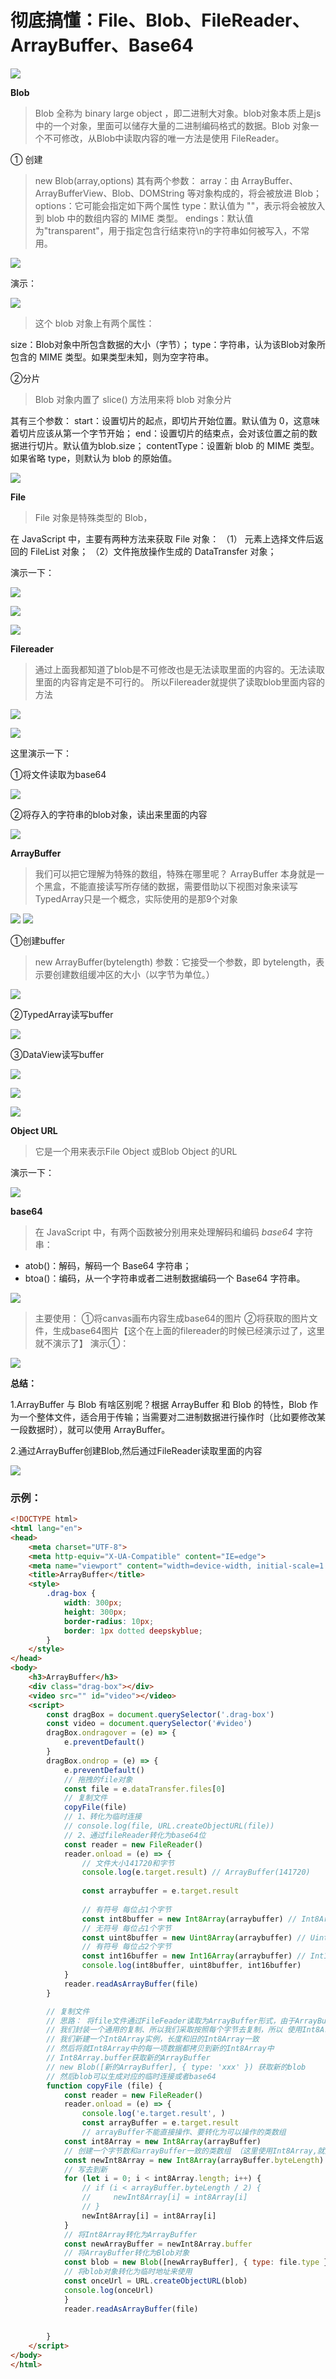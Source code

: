 # 彻底搞懂：File、Blob、FileReader、ArrayBuffer、Base64

![](https://blog-1302889287.cos.ap-nanjing.myqcloud.com/%E5%BD%BB%E5%BA%95%E6%90%9E%E6%87%82%EF%BC%9AFile%E3%80%81Blob%E3%80%81FileReader%E3%80%81ArrayBuffer%E3%80%81Base64/cf702f942b5840ada87a079d2ad090c3.png)

**Blob**

> Blob 全称为 binary large object ，即二进制大对象。blob对象本质上是js中的一个对象，里面可以储存大量的二进制编码格式的数据。Blob 对象一个不可修改，从Blob中读取内容的唯一方法是使用 FileReader。

① 创建

> new Blob(array,options)
> 其有两个参数：
> array：由 ArrayBuffer、ArrayBufferView、Blob、DOMString 等对象构成的，将会被放进 Blob；
> options：它可能会指定如下两个属性
> type：默认值为 ""，表示将会被放入到 blob 中的数组内容的 MIME 类型。
> endings：默认值为"transparent"，用于指定包含行结束符\n的字符串如何被写入，不常用。

![](https://blog-1302889287.cos.ap-nanjing.myqcloud.com/%E5%BD%BB%E5%BA%95%E6%90%9E%E6%87%82%EF%BC%9AFile%E3%80%81Blob%E3%80%81FileReader%E3%80%81ArrayBuffer%E3%80%81Base64/5c6c19d8e16345979a2b609d12deec6d.png)

演示：

![](https://blog-1302889287.cos.ap-nanjing.myqcloud.com/%E5%BD%BB%E5%BA%95%E6%90%9E%E6%87%82%EF%BC%9AFile%E3%80%81Blob%E3%80%81FileReader%E3%80%81ArrayBuffer%E3%80%81Base64/b29d70be5543435a8543085a165212a4.png)

> 这个 blob 对象上有两个属性：

size：Blob对象中所包含数据的大小（字节）；
type：字符串，认为该Blob对象所包含的 MIME 类型。如果类型未知，则为空字符串。

②分片

> Blob 对象内置了 slice() 方法用来将 blob 对象分片

其有三个参数：
start：设置切片的起点，即切片开始位置。默认值为 0，这意味着切片应该从第一个字节开始；
end：设置切片的结束点，会对该位置之前的数据进行切片。默认值为blob.size；
contentType：设置新 blob 的 MIME 类型。如果省略 type，则默认为 blob 的原始值。

![](https://blog-1302889287.cos.ap-nanjing.myqcloud.com/%E5%BD%BB%E5%BA%95%E6%90%9E%E6%87%82%EF%BC%9AFile%E3%80%81Blob%E3%80%81FileReader%E3%80%81ArrayBuffer%E3%80%81Base64/1aeb0bbb4643482ab407c30f3572c848.png)

**File**

> File 对象是特殊类型的 Blob，

在 JavaScript 中，主要有两种方法来获取 File 对象：
（1） 元素上选择文件后返回的 FileList 对象；
（2）文件拖放操作生成的 DataTransfer 对象；

演示一下：

![](https://blog-1302889287.cos.ap-nanjing.myqcloud.com/%E5%BD%BB%E5%BA%95%E6%90%9E%E6%87%82%EF%BC%9AFile%E3%80%81Blob%E3%80%81FileReader%E3%80%81ArrayBuffer%E3%80%81Base64/20d444edad184cdb9838bec211b7ffd4.png)

![](https://blog-1302889287.cos.ap-nanjing.myqcloud.com/%E5%BD%BB%E5%BA%95%E6%90%9E%E6%87%82%EF%BC%9AFile%E3%80%81Blob%E3%80%81FileReader%E3%80%81ArrayBuffer%E3%80%81Base64/4ccd4a7dacec4f028a8fff2025f28843.png)

![](https://blog-1302889287.cos.ap-nanjing.myqcloud.com/%E5%BD%BB%E5%BA%95%E6%90%9E%E6%87%82%EF%BC%9AFile%E3%80%81Blob%E3%80%81FileReader%E3%80%81ArrayBuffer%E3%80%81Base64/797c5e9746e24973ae0426b6440b56a0.png)

**Filereader**

> 通过上面我都知道了blob是不可修改也是无法读取里面的内容的。无法读取里面的内容肯定是不可行的。
> 所以Filereader就提供了读取blob里面内容的方法

![](https://blog-1302889287.cos.ap-nanjing.myqcloud.com/%E5%BD%BB%E5%BA%95%E6%90%9E%E6%87%82%EF%BC%9AFile%E3%80%81Blob%E3%80%81FileReader%E3%80%81ArrayBuffer%E3%80%81Base64/5e5300b2bfc94511897ee69b248e56b4.png)

![](https://blog-1302889287.cos.ap-nanjing.myqcloud.com/%E5%BD%BB%E5%BA%95%E6%90%9E%E6%87%82%EF%BC%9AFile%E3%80%81Blob%E3%80%81FileReader%E3%80%81ArrayBuffer%E3%80%81Base64/52079027d9b0438c83e54d7946ce62a0.png)

这里演示一下：

①将文件读取为base64

![](https://blog-1302889287.cos.ap-nanjing.myqcloud.com/%E5%BD%BB%E5%BA%95%E6%90%9E%E6%87%82%EF%BC%9AFile%E3%80%81Blob%E3%80%81FileReader%E3%80%81ArrayBuffer%E3%80%81Base64/548c3e4971354cf08179df9c2baf6d85.png)

②将存入的字符串的blob对象，读出来里面的内容

![](https://blog-1302889287.cos.ap-nanjing.myqcloud.com/%E5%BD%BB%E5%BA%95%E6%90%9E%E6%87%82%EF%BC%9AFile%E3%80%81Blob%E3%80%81FileReader%E3%80%81ArrayBuffer%E3%80%81Base64/6452efa9910941b2965fa1c9f777437a.png)

**ArrayBuffer**

> 我们可以把它理解为特殊的数组，特殊在哪里呢？
> ArrayBuffer 本身就是一个黑盒，不能直接读写所存储的数据，需要借助以下视图对象来读写
> TypedArray只是一个概念，实际使用的是那9个对象

![](https://blog-1302889287.cos.ap-nanjing.myqcloud.com/%E5%BD%BB%E5%BA%95%E6%90%9E%E6%87%82%EF%BC%9AFile%E3%80%81Blob%E3%80%81FileReader%E3%80%81ArrayBuffer%E3%80%81Base64/0063558fe53c4a0ea11f53312c4efd54.png) ![](https://blog-1302889287.cos.ap-nanjing.myqcloud.com/%E5%BD%BB%E5%BA%95%E6%90%9E%E6%87%82%EF%BC%9AFile%E3%80%81Blob%E3%80%81FileReader%E3%80%81ArrayBuffer%E3%80%81Base64/3f779660ddbb4f4ebc415a5dc9df4f9c.png)

①创建buffer

> new ArrayBuffer(bytelength)
> 参数：它接受一个参数，即 bytelength，表示要创建数组缓冲区的大小（以字节为单位。）

![](https://blog-1302889287.cos.ap-nanjing.myqcloud.com/%E5%BD%BB%E5%BA%95%E6%90%9E%E6%87%82%EF%BC%9AFile%E3%80%81Blob%E3%80%81FileReader%E3%80%81ArrayBuffer%E3%80%81Base64/42378036f01b4bb9913379cfb9e4af9a.png)

②TypedArray读写buffer

![](https://blog-1302889287.cos.ap-nanjing.myqcloud.com/%E5%BD%BB%E5%BA%95%E6%90%9E%E6%87%82%EF%BC%9AFile%E3%80%81Blob%E3%80%81FileReader%E3%80%81ArrayBuffer%E3%80%81Base64/431466d006a04eef8b79f4374c8edeea.png)

③DataView读写buffer

![](https://blog-1302889287.cos.ap-nanjing.myqcloud.com/%E5%BD%BB%E5%BA%95%E6%90%9E%E6%87%82%EF%BC%9AFile%E3%80%81Blob%E3%80%81FileReader%E3%80%81ArrayBuffer%E3%80%81Base64/767941a4991d413abd1f891021443ad8.png)

![](https://blog-1302889287.cos.ap-nanjing.myqcloud.com/%E5%BD%BB%E5%BA%95%E6%90%9E%E6%87%82%EF%BC%9AFile%E3%80%81Blob%E3%80%81FileReader%E3%80%81ArrayBuffer%E3%80%81Base64/a851210344e84c3aa142b352c3df934a.png)

![](https://blog-1302889287.cos.ap-nanjing.myqcloud.com/%E5%BD%BB%E5%BA%95%E6%90%9E%E6%87%82%EF%BC%9AFile%E3%80%81Blob%E3%80%81FileReader%E3%80%81ArrayBuffer%E3%80%81Base64/6392e7b7eaa04cc1a13370ec690f7337.png)

**Object URL**

> 它是一个用来表示File Object 或Blob Object 的URL

演示一下：

![](https://blog-1302889287.cos.ap-nanjing.myqcloud.com/%E5%BD%BB%E5%BA%95%E6%90%9E%E6%87%82%EF%BC%9AFile%E3%80%81Blob%E3%80%81FileReader%E3%80%81ArrayBuffer%E3%80%81Base64/7fe2356e25704f3b86fc4e745893dc3e.png)

**base64**

>在 JavaScript 中，有两个函数被分别用来处理解码和编码 _base64_ 字符串：

* atob()：解码，解码一个 Base64 字符串；
* btoa()：编码，从一个字符串或者二进制数据编码一个 Base64 字符串。

![](https://blog-1302889287.cos.ap-nanjing.myqcloud.com/%E5%BD%BB%E5%BA%95%E6%90%9E%E6%87%82%EF%BC%9AFile%E3%80%81Blob%E3%80%81FileReader%E3%80%81ArrayBuffer%E3%80%81Base64/a1f0625bfdb64d07980618cbc86fa872.png)

> 主要使用：
> ①将canvas画布内容生成base64的图片
> ②将获取的图片文件，生成base64图片【这个在上面的filereader的时候已经演示过了，这里就不演示了】
> 演示①：

![ ](https://blog-1302889287.cos.ap-nanjing.myqcloud.com/%E5%BD%BB%E5%BA%95%E6%90%9E%E6%87%82%EF%BC%9AFile%E3%80%81Blob%E3%80%81FileReader%E3%80%81ArrayBuffer%E3%80%81Base64/9037785a6ec24d80b6ca08c7806b1d98.png)

**总结：**

1.ArrayBuffer 与 Blob 有啥区别呢？根据 ArrayBuffer 和 Blob 的特性，Blob 作为一个整体文件，适合用于传输；当需要对二进制数据进行操作时（比如要修改某一段数据时），就可以使用 ArrayBuffer。

2.通过ArrayBuffer创建Blob,然后通过FileReader读取里面的内容

![](https://blog-1302889287.cos.ap-nanjing.myqcloud.com/%E5%BD%BB%E5%BA%95%E6%90%9E%E6%87%82%EF%BC%9AFile%E3%80%81Blob%E3%80%81FileReader%E3%80%81ArrayBuffer%E3%80%81Base64/95af452a7db4439eb49847a8be28136e.png)



### 示例：

```html
<!DOCTYPE html>
<html lang="en">
<head>
    <meta charset="UTF-8">
    <meta http-equiv="X-UA-Compatible" content="IE=edge">
    <meta name="viewport" content="width=device-width, initial-scale=1.0">
    <title>ArrayBuffer</title>
    <style>
        .drag-box {
            width: 300px;
            height: 300px;
            border-radius: 10px;
            border: 1px dotted deepskyblue;
        }
    </style>
</head>
<body>
    <h3>ArrayBuffer</h3>
    <div class="drag-box"></div>
    <video src="" id="video"></video>
    <script>
        const dragBox = document.querySelector('.drag-box')
        const video = document.querySelector('#video')
        dragBox.ondragover = (e) => {
            e.preventDefault()
        }
        dragBox.ondrop = (e) => {
            e.preventDefault()
            // 拖拽的file对象
            const file = e.dataTransfer.files[0]
            // 复制文件
            copyFile(file)
            // 1、转化为临时连接
            // console.log(file, URL.createObjectURL(file))
            // 2、通过fileReader转化为base64位
            const reader = new FileReader()
            reader.onload = (e) => {
                // 文件大小141720和字节
                console.log(e.target.result) // ArrayBuffer(141720)
                
                const arraybuffer = e.target.result
                
                // 有符号 每位占1个字节
                const int8buffer = new Int8Array(arraybuffer) // Int8Array(141720) [-119, 80, 78, 71, 13, 10, 26, 10, 0, 0, 0, 13, 73, 72, 68, 82, 0, 0, 3, 32, 0, 0, 1, -32, 8, 6, 0, 0, 0, 93, 7, 9, -11, 0, 0, 0, 1, 115, 82, 71, 66, 0, -82, -50, 28, -23, 0, 0, 32, 0, 73, 68, 65, 84, 120, 94, -20, -99, 7, 120, 20, -27, 22, -122, -33, 36, -101, 100, 55, -69, -23, -95, -93, -128, -120, 34, 40, -94, 98, -63, 2, -40, 65, -67, -94, 98, 1, 68, 17, 69, -79, 96, 69, -63, 2, 98, -63, -118, 98, 69, …]
                // 无符号 每位占1个字节
                const uint8buffer = new Uint8Array(arraybuffer) // Uint8Array(141720) [137, 80, 78, 71, 13, 10, 26, 10, 0, 0, 0, 13, 73, 72, 68, 82, 0, 0, 3, 32, 0, 0, 1, 224, 8, 6, 0, 0, 0, 93, 7, 9, 245, 0, 0, 0, 1, 115, 82, 71, 66, 0, 174, 206, 28, 233, 0, 0, 32, 0, 73, 68, 65, 84, 120, 94, 236, 157, 7, 120, 20, 229, 22, 134, 223, 36, 155, 100, 55, 187, 233, 161, 163, 128, 136, 34, 40, 162, 98, 193, 2, 216, 65, 189, 162, 98, 1, 68, 17, 69, 177, 96, 69, 193, 2, 98, 193, 138, 98, 69, …]
                // 有符号 每位占2个字节
                const int16buffer = new Int16Array(arraybuffer) // Int16Array(70860) [20617, 18254, 2573, 2586, 0, 3328, 18505, 21060, 0, 8195, 0, -8191, 1544, 0, 23808, 2311, 245, 0, 29441, 18258, 66, -12626, -5860, 0, 32, 17481, 21569, 24184, -25108, 30727, -6892, -31210, 9439, 25755, -17609, -24087, -32605, 8840, -24024, -16030, -10238, -17087, 25250, 17409, 17681, 24753, -16059, 25090, -30015, 17762, 14257, 16448, -29756, -23926, -32216, -32246, 1416, 1105, 10921, -28611, -27682, 32205, -13122, -19738, -4924, 30566, 27795, -15498, -6244, 29409, -26155, -7, -13057, -13076, -12673, -12551, 17911, -6912, 25080, 10047, -14526, 10248, -32209, 8856, -30008, -895, 26648, 12533, -31888, -24207, 5250, -27416, 6913, -18179, 31150, -6040, -8069, 22709, -3400, -14332, …]
                console.log(int8buffer, uint8buffer, int16buffer)
            }
            reader.readAsArrayBuffer(file)
        }

        // 复制文件
        // 思路： 将file文件通过FileFeader读取为ArrayBuffer形式，由于ArrayBuffer不允许我们直接操作所以我们要使用他的TypedView来进行操作
        // 我们封装一个通用的复制、所以我们采取按照每个字节去复制，所以 使用Int8Array类来操作二进制数据（每一项占用1个字节）
        // 我们新建一个Int8Array实例，长度和旧的Int8Array一致
        // 然后将就Int8Array中的每一项数据都拷贝到新的Int8Array中
        // Int8Array.buffer获取新的ArrayBuffer
        // new Blob([新的ArrayBuffer], { type: 'xxx' }) 获取新的blob
        // 然后blob可以生成对应的临时连接或者base64
        function copyFile (file) {
            const reader = new FileReader()
            reader.onload = (e) => {
                console.log('e.target.result', )
                const arrayBuffer = e.target.result
                // arrayBuffer不能直接操作、要转化为可以操作的类数组
            const int8Array = new Int8Array(arrayBuffer)
            // 创建一个字节数和arrayBuffer一致的类数组 （这里使用Int8Array,就是每每次写入一个新字节）
            const newInt8Array = new Int8Array(arrayBuffer.byteLength)
            // 写去到新
            for (let i = 0; i < int8Array.length; i++) {
                // if (i < arrayBuffer.byteLength / 2) {
                //     newInt8Array[i] = int8Array[i]
                // }
                newInt8Array[i] = int8Array[i]
            }
            // 将Int8Array转化为ArrayBuffer
            const newArrayBuffer = newInt8Array.buffer
            // 将ArrayBuffer转化为Blob对象
            const blob = new Blob([newArrayBuffer], { type: file.type })
            // 将blob对象转化为临时地址来使用
            const onceUrl = URL.createObjectURL(blob)
            console.log(onceUrl)
            }
            reader.readAsArrayBuffer(file)
            
            
        }
    </script>
</body>
</html>
```

